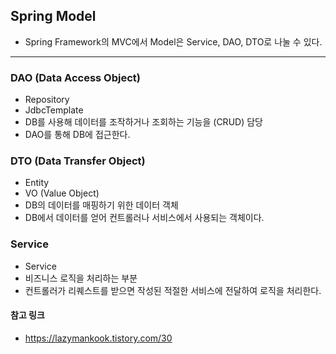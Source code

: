 ## Spring Model

- Spring Framework의 MVC에서 Model은 Service, DAO, DTO로 나눌 수 있다.

-----

### DAO (Data Access Object)

- Repository
- JdbcTemplate
- DB를 사용해 데이터를 조작하거나 조회하는 기능을 (CRUD) 담당
- DAO를 통해 DB에 접근한다.

### DTO (Data Transfer Object)

- Entity
- VO (Value Object)
- DB의 데이터를 매핑하기 위한 데이터 객체
- DB에서 데이터를 얻어 컨트롤러나 서비스에서 사용되는 객체이다.

### Service

- Service
- 비즈니스 로직을 처리하는 부분
- 컨트롤러가 리퀘스트를 받으면 작성된 적절한 서비스에 전달하여 로직을 처리한다.

#### 참고 링크

- https://lazymankook.tistory.com/30
